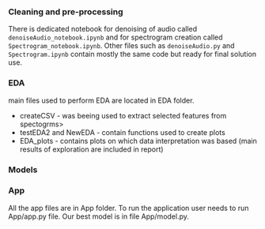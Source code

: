 ### Cleaning and pre-processing
There is dedicated notebook for denoising of audio called ```denoiseAudio_notebook.ipynb``` and for spectrogram creation called ```Spectrogram_notebook.ipynb```. Other files such as ```denoiseAudio.py``` and ```Spectrogram.ipynb``` contain mostly the same code but ready for final solution use.

### EDA
main files used to perform EDA are located in EDA folder. 
* createCSV - was beeing used to extract selected features from spectogrms>  
* testEDA2 and NewEDA - contain functions used to create plots 
* EDA_plots - contains plots on which data interpretation was based (main results of exploration are included in report)

### Models

### App
All the app files are in App folder. To run the application user needs to run App/app.py file. Our best model is in file App/model.py.
